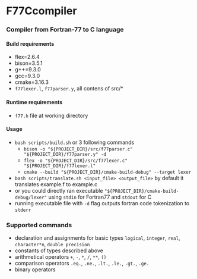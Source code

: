 # F77Ccompiler
### Compiler from Fortran-77 to C language
#### Build requirements
- flex=2.6.4
- bison=3.5.1
- g++=9.3.0
- gcc=9.3.0
- cmake=3.16.3
- `f77lexer.l`, `f77parser.y`, all contens of src/*
#### Runtime requirements
- `f77.h` file at working directory
#### Usage
- `bash scripts/build.sh` or 3 following commands
  - `bison -o "${PROJECT_DIR}/src/f77parser.c" "${PROJECT_DIR}/f77parser.y" -d `
  - `flex -o "${PROJECT_DIR}/src/f77lexer.c" "${PROJECT_DIR}/f77lexer.l"`
  - `cmake --build "${PROJECT_DIR}/cmake-build-debug" --target lexer`
- `bash scripts/translate.sh <input_file> <output_file>` by default it translates example.f to example.c
- or you could directly ran executable `"${PROJECT_DIR}/cmake-build-debug/lexer"` using `stdin` for Fortran77 and `stdout` for C
- running executable file with `-d` flag outputs fortran code tokenization to `stderr`
### Supported commands
- declaration and assignments for basic types `logical`, `integer`, `real`, `character*n`, `double precision`
- constants of types described above
- arithmetical operators  `+`, `-`, `*`, `/`, `**`, `()`
- comparison operators `.eq.`, `.ne.`, `.lt.`, `.le.`, `.gt.`, `.ge.`
- binary operators
